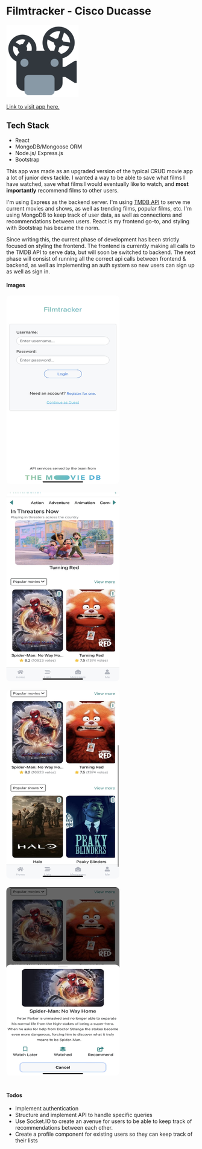 # Filmtracker - Cisco Ducasse

![Filmtracker](frontend/public/logo192.png)

[Link to visit app here.](https://filmtrackerjs.herokuapp.com)

## Tech Stack

- React
- MongoDB/Mongoose ORM
- Node.js/ Express.js
- Bootstrap

This app was made as an upgraded version of the typical CRUD movie app a lot of junior devs tackle. I wanted a way to be able to save what films I have watched, save what films I would eventually like to watch, and **most importantly** recommend films to other users.

I'm using Express as the backend server. I'm using [TMDB API](https://api.themoviedb.org) to serve me current movies and shows, as well as trending films, popular films, etc. I'm using MongoDB to keep track of user data, as well as connections and recommendations between users. React is my frontend go-to, and styling with Bootstrap has became the norm.

Since writing this, the current phase of development has been strictly focused on styling the frontend. The frontend is currently making all calls to the TMDB API to serve data, but will soon be switched to backend. The next phase will consist of running all the correct api calls between frontend & backend, as well as implementing an auth system so new users can sign up as well as sign in.

#### Images

<img src="frontend/src/images/m-filmtracker1.jpg" alt="filmtracker-img" width="300px" height="500px" style="margin-bottom:20px; border-radius:10px;"/>
<img src="frontend/src/images/m-filmtracker2.jpg" alt="filmtracker-img" width="300px" height="500px" style="margin-bottom:20px; border-radius:10px;"/>
<img src="frontend/src/images/m-filmtracker3.jpg" alt="filmtracker-img" width="300px" height="500px" style="margin-bottom:20px; border-radius:10px;"/>
<img src="frontend/src/images/m-filmtracker4.jpg" alt="filmtracker-img" width="300px" height="500px" style="margin-bottom:20px; border-radius:10px;"/>

#### Todos

- Implement authentication
- Structure and implement API to handle specific queries
- Use Socket.IO to create an avenue for users to be able to keep track of recommendations between each other.
- Create a profile component for existing users so they can keep track of their lists
